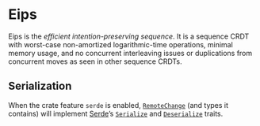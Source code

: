 Eips
====

Eips is the *efficient intention-preserving sequence*. It is a sequence
CRDT with worst-case non-amortized logarithmic-time operations, minimal
memory usage, and no concurrent interleaving issues or duplications from
concurrent moves as seen in other sequence CRDTs.

Serialization
-------------

When the crate feature `serde` is enabled, [`RemoteChange`] (and types it
contains) will implement [Serde]’s [`Serialize`] and [`Deserialize`]
traits.

[`RemoteChange`]:
https://docs.rs/eips/0.2/eips/changes/struct.RemoteChange.html
[Serde]: https://docs.rs/serde/1.0/serde/
[`Serialize`]: https://docs.rs/serde/1.0/serde/trait.Serialize.html
[`Deserialize`]: https://docs.rs/serde/1.0/serde/trait.Deserialize.html
